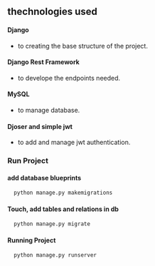 
## thechnologies used

#### Django
- to creating the base structure of the project.

#### Django Rest Framework
- to develope the endpoints needed.

#### MySQL
- to manage database.

#### Djoser and simple jwt
- to add and manage jwt authentication.



### Run Project

#### add database blueprints
```python
  python manage.py makemigrations
```

#### Touch, add tables and relations in db
```python
  python manage.py migrate
```

#### Running Project
```python
  python manage.py runserver
```
